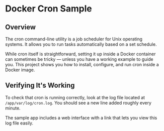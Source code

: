 # Docker Cron Sample

## Overview
The cron command-line utility is a job scheduler for Unix operating systems.
It allows you to run tasks automatically based on a set schedule.

While cron itself is straightforward, setting it up inside a Docker container can sometimes be tricky — unless you have a working example to guide you.
This project shows you how to install, configure, and run cron inside a Docker image.

## Verifying It's Working

To check that cron is running correctly, look at the log file located at `/app/var/log/cron.log`.
You should see a new line added roughly every minute.

The sample app includes a web interface with a link that lets you view this log file easily.

